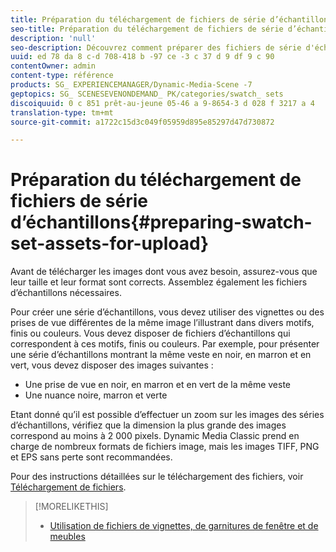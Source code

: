 ```yaml
---
title: Préparation du téléchargement de fichiers de série d’échantillons
seo-title: Préparation du téléchargement de fichiers de série d’échantillons
description: 'null'
seo-description: Découvrez comment préparer des fichiers de série d'échantillons à télécharger.
uuid: ed 78 da 8 c-d 708-418 b -97 ce -3 c 37 d 9 df 9 c 90
contentOwner: admin
content-type: référence
products: SG_ EXPERIENCEMANAGER/Dynamic-Media-Scene -7
geptopics: SG_ SCENESEVENONDEMAND_ PK/categories/swatch_ sets
discoiquuid: 0 c 851 prêt-au-jeune 05-46 a 9-8654-3 d 028 f 3217 a 4
translation-type: tm+mt
source-git-commit: a1722c15d3c049f05959d895e85297d47d730872

---
```



# Préparation du téléchargement de fichiers de série d’échantillons{#preparing-swatch-set-assets-for-upload}

Avant de télécharger les images dont vous avez besoin, assurez-vous que leur taille et leur format sont corrects. Assemblez également les fichiers d’échantillons nécessaires.

Pour créer une série d’échantillons, vous devez utiliser des vignettes ou des prises de vue différentes de la même image l’illustrant dans divers motifs, finis ou couleurs. Vous devez disposer de fichiers d’échantillons qui correspondent à ces motifs, finis ou couleurs. Par exemple, pour présenter une série d’échantillons montrant la même veste en noir, en marron et en vert, vous devez disposer des images suivantes :

* Une prise de vue en noir, en marron et en vert de la même veste
* Une nuance noire, marron et verte

Etant donné qu’il est possible d’effectuer un zoom sur les images des séries d’échantillons, vérifiez que la dimension la plus grande des images correspond au moins à 2 000 pixels. Dynamic Media Classic prend en charge de nombreux formats de fichiers image, mais les images TIFF, PNG et EPS sans perte sont recommandées.

Pour des instructions détaillées sur le téléchargement des fichiers, voir [Téléchargement de fichiers](uploading-files.md#uploading_files).

>[!MORELIKETHIS]
>
>* [Utilisation de fichiers de vignettes, de garnitures de fenêtre et de meubles](vignette-window-covering-cabinet-files.md#working_with_vignette_window_covering_and_cabinet_files)

